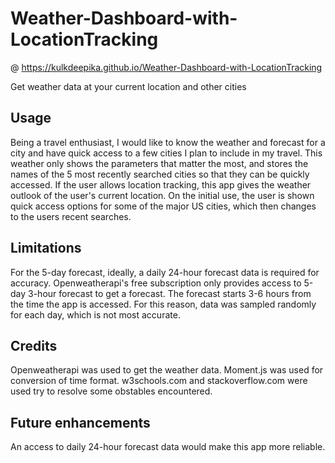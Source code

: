 # Weather-Dashboard-with-LocationTracking

@ https://kulkdeepika.github.io/Weather-Dashboard-with-LocationTracking

Get weather data at your current location and other cities 

## Usage
Being a travel enthusiast, I would like to know the weather and forecast for a city and have quick access to a few cities I plan to include in my travel. This weather only shows the parameters that matter the most, and stores the names of the 5 most recently searched cities so that they can be quickly accessed.
If the user allows location tracking, this app gives the weather outlook of the user's current location. 
On the initial use, the user is shown quick access options for some of the major US cities, which then changes to the users recent searches.

## Limitations
For the 5-day forecast, ideally, a daily 24-hour forecast data is required for accuracy. Openweatherapi's free subscription only provides access to 5-day 3-hour forecast to get a forecast. The forecast starts 3-6 hours from the time the app is accessed. For this reason, data was sampled randomly for each day, which is not most accurate. 

## Credits
Openweatherapi was used to get the weather data. Moment.js was used for conversion of time format. w3schools.com and stackoverflow.com were used try to resolve some obstables encountered.

## Future enhancements
An access to daily 24-hour forecast data would make this app more reliable.

